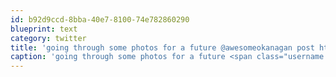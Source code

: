 ```yaml
---
id: b92d9ccd-8bba-40e7-8100-74e782860290
blueprint: text
category: twitter
title: 'going through some photos for a future @awesomeokanagan post http://twitpic.com/4k3pjd http://twitpic.com/4k3pol'
caption: 'going through some photos for a future <span class="username username_linked">@<a href="https://twitter.com/awesomeokanagan" title="Awesome Okanagan">awesomeokanagan</a></span> post http://twitpic.com/4k3pjd http://twitpic.com/4k3pol'
---
```

